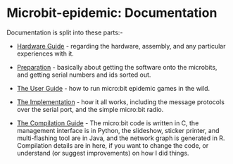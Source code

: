 # Microbit-epidemic: Documentation

Documentation is split into these parts:-

* [Hardware Guide](docs/KIT.md) - regarding
the hardware, assembly, and 
any particular experiences with it.

* [Preparation](docs/PREPARE.md) - basically about 
getting the software onto the microbits, and getting 
serial numbers and ids sorted out.

* [The User Guide](docs/USE.md) - how to run micro:bit
epidemic games in the wild.

* [The Implementation](docs/IMPLEMENTATION.md) - how it all
works, including the message protocols over the serial
port, and the simple micro:bit radio.

* [The Compilation Guide](docs/COMPILING.md) - The
micro:bit code is written in C, the management interface is in
Python, the slideshow, sticker printer, and multi-flashing tool
are in Java, and the network graph is generated in R. Compilation
details are in here, if you want to change the code, or understand 
(or suggest improvements) on how I did things.

